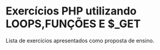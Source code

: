 # Exercícios PHP utilizando LOOPS,FUNÇÕES E $_GET
Lista de exercícios apresentados como proposta de ensino.
